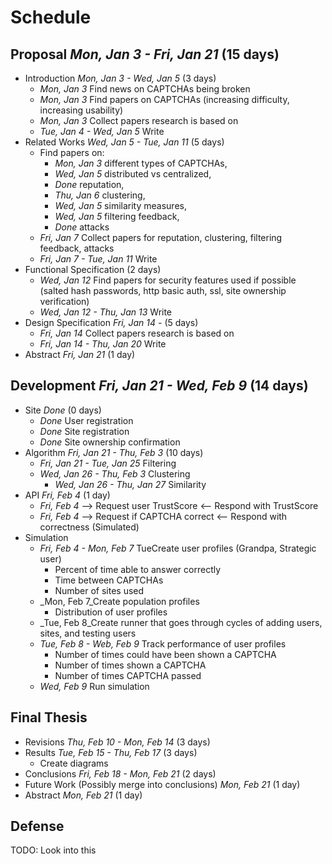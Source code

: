 # Schedule

## Proposal _Mon, Jan 3 - Fri, Jan 21_ (15 days)

* Introduction _Mon, Jan 3 - Wed, Jan 5_ (3 days)
    * _Mon, Jan 3_ Find news on CAPTCHAs being broken
    * _Mon, Jan 3_ Find papers on CAPTCHAs (increasing difficulty, increasing usability)
    * _Mon, Jan 3_ Collect papers research is based on
    * _Tue, Jan 4 - Wed, Jan 5_ Write
* Related Works _Wed, Jan 5 - Tue, Jan 11_ (5 days)
    * Find papers on:
        * _Mon, Jan 3_ different types of CAPTCHAs,
        * _Wed, Jan 5_ distributed vs centralized,
        * _Done_ reputation,
        * _Thu, Jan 6_ clustering,
        * _Wed, Jan 5_ similarity measures,
        * _Wed, Jan 5_ filtering feedback,
        * _Done_ attacks
    * _Fri, Jan 7_ Collect papers for reputation, clustering, filtering feedback, attacks
    * _Fri, Jan 7 - Tue, Jan 11_ Write
* Functional Specification  (2 days)
    * _Wed, Jan 12_ Find papers for security features used if possible (salted hash passwords, http basic auth, ssl, site ownership verification)
    * _Wed, Jan 12 - Thu, Jan 13_ Write
* Design Specification _Fri, Jan 14 -_ (5 days)
    * _Fri, Jan 14_ Collect papers research is based on
    * _Fri, Jan 14 - Thu, Jan 20_ Write
* Abstract _Fri, Jan 21_ (1 day)

## Development _Fri, Jan 21 - Wed, Feb 9_ (14 days)

* Site _Done_ (0 days)
    * _Done_ User registration
    * _Done_ Site registration
    * _Done_ Site ownership confirmation
* Algorithm _Fri, Jan 21 - Thu, Feb 3_ (10 days)
    * _Fri, Jan 21 - Tue, Jan 25_ Filtering
    * _Wed, Jan 26 - Thu, Feb 3_ Clustering
        * _Wed, Jan 26 - Thu, Jan 27_ Similarity
* API _Fri, Feb 4_ (1 day)
    * _Fri, Feb 4_ --> Request user TrustScore    <-- Respond with TrustScore
    * _Fri, Feb 4_ --> Request if CAPTCHA correct <-- Respond with correctness (Simulated)
* Simulation
    * _Fri, Feb 4 - Mon, Feb 7_ TueCreate user profiles (Grandpa, Strategic user)
        * Percent of time able to answer correctly
        * Time between CAPTCHAs
        * Number of sites used
    * _Mon, Feb 7_Create population profiles
        * Distribution of user profiles
    * _Tue, Feb 8_Create runner that goes through cycles of adding users, sites, and testing users
    * _Tue, Feb 8 - Web, Feb 9_ Track performance of user profiles
        * Number of times could have been shown a CAPTCHA
        * Number of times shown a CAPTCHA
        * Number of times CAPTCHA passed
    * _Wed, Feb 9_ Run simulation

## Final Thesis

* Revisions _Thu, Feb 10 - Mon, Feb 14_ (3 days)
* Results _Tue, Feb 15 - Thu, Feb 17_ (3 days)
    * Create diagrams
* Conclusions _Fri, Feb 18 - Mon, Feb 21_ (2 days)
* Future Work (Possibly merge into conclusions) _Mon, Feb 21_ (1 day)
* Abstract _Mon, Feb 21_ (1 day)

## Defense
TODO: Look into this